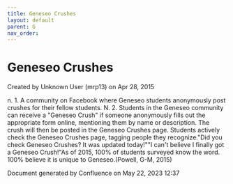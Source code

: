 ```yaml
---
title: Geneseo Crushes
layout: default
parent: G
nav_order:
---
```


# Geneseo Crushes

Created by  Unknown User (mrp13) on Apr 28, 2015

n. 1. A community on Facebook where Geneseo students anonymously post crushes for their fellow students. N. 2. Students in the Geneseo community can receive a &quot;Geneseo Crush&quot; if someone anonymously fills out the appropriate form online, mentioning them by name or description. The crush will then be posted in the Geneseo Crushes page. Students actively check the Geneseo Crushes page, tagging people they recognize.&quot;Did you check Geneseo Crushes? It was updated today!&quot;&quot;I can't believe I finally got a Geneseo Crush!&quot;As of 2015, 100% of students surveyed know the word. 100% believe it is unique to Geneseo.(Powell, G-M, 2015)

Document generated by Confluence on May 22, 2023 12:37



